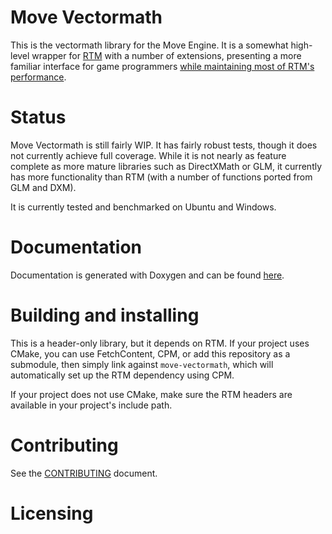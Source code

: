 # Move Vectormath

This is the vectormath library for the Move Engine.  It is a somewhat high-level wrapper for [RTM](https://github.com/nfrechette/rtm/) with a number of extensions, presenting a more familiar interface for game programmers [while maintaining most of RTM's performance](https://github.com/RasterDuck/vectormathbench).

# Status

Move Vectormath is still fairly WIP.  It has fairly robust tests, though it does not currently achieve full coverage.  While it is not nearly as feature complete as more mature libraries such as DirectXMath or GLM, it currently has more functionality than RTM (with a number of functions ported from GLM and DXM).

It is currently tested and benchmarked on Ubuntu and Windows.

# Documentation

Documentation is generated with Doxygen and can be found [here](https://move-engine.github.io/move-vectormath/).

# Building and installing

This is a header-only library, but it depends on RTM.  If your project uses CMake, you can use FetchContent, CPM, or add this repository as a submodule, then simply link against `move-vectormath`, which will automatically set up the RTM dependency using CPM.

If your project does not use CMake, make sure the RTM headers are available in your project's include path.

# Contributing

See the [CONTRIBUTING](CONTRIBUTING.md) document.

# Licensing

<!--
Please go to https://choosealicense.com/licenses/ and choose a license that
fits your needs. The recommended license for a project of this type is the
Boost Software License 1.0.
-->
